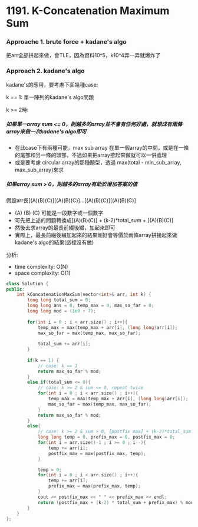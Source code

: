 # 1191. K-Concatenation Maximum Sum
### Approache 1. brute force + kadane's algo
把arr全部拼起來做，會TLE，因為資料10^5，k10^4弄一弄就爆炸了

### Approach 2. kadane's algo
kadane's的應用，要考慮下面幾種case:  

k == 1: 單一陣列的kadane's algo問題

k >= 2時:
##### 如果單一array sum <= 0，則**越多的array並不會有任何好處**，就想成有兩條array來做一次kadane's algo即可
- 在此case下有兩種可能，max sub array 在單一個array的中間，或是在一條的尾部和另一條的頭部，不過如果把array接起來做就可以一併處理
- 或是要考慮 circular array的那種題型，透過 max(total - min_sub_array, max_sub_array)來求
##### 如果array sum > 0，則越多的array有助於增加答案的值
假設arr長[(A)(B)(C)][(A)(B)(C)]...[(A)(B)(C)][(A)(B)(C)]
- (A) (B) (C) 可能是一段數字或一個數字
- 可先把上述的問題轉換成[(A)(B)(C)] + (k-2)*total_sum + [(A)(B)(C)] 
- 然後去求array的最長前綴後綴，加起來即可
- 實際上，最長前綴後綴加起來的結果剛好會等價於兩條array拼接起來做kadane's algo的結果(這裡沒有做)


分析:
- time complexity: O(N)
- space complexity: O(1)
```c++
class Solution {
public:
    int kConcatenationMaxSum(vector<int>& arr, int k) {
        long long total_sum = 0;
        long long ans = 0, temp_max = 0, max_so_far = 0;
        long long mod = (1e9 + 7);
        
        for(int i = 0 ; i < arr.size() ; i++){
            temp_max = max(temp_max + arr[i], (long long)arr[i]);
            max_so_far = max(temp_max, max_so_far);
        
            total_sum += arr[i];
        }
        
        if(k == 1) {
            // case: k == 1
            return max_so_far % mod;
        }
        else if(total_sum <= 0){
            // case: k >= 2 & sum <= 0, repeat twice
            for(int i = 0 ; i < arr.size() ; i++){
                temp_max = max(temp_max + arr[i], (long long)arr[i]);
                max_so_far = max(temp_max, max_so_far);
            }
            return max_so_far % mod;
        }
        else{
            // case: k >= 2 & sum > 0, [postfix max] + (k-2)*total_sum + [prefix max]
            long long temp = 0, prefix_max = 0, postfix_max = 0;
            for(int i = arr.size()-1 ; i >= 0 ; i--){
                temp += arr[i];
                postfix_max = max(postfix_max, temp);
            }     

            temp = 0;
            for(int i = 0 ; i < arr.size() ; i++){
                temp += arr[i];
                prefix_max = max(prefix_max, temp);
            }
            cout << postfix_max << " " << prefix_max << endl;
            return (postfix_max + (k-2) * total_sum + prefix_max) % mod;
        }
    }
};
```
